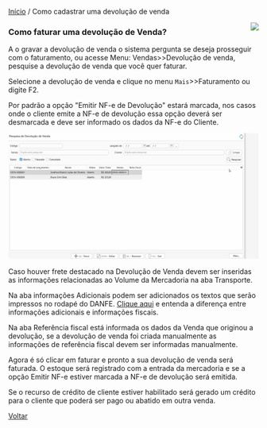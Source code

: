 [Início](index.md) / Como cadastrar uma devolução de venda

<a href="http://docs.continentenuvem.com.br/dicas.html#dicas"><img align="right" src="http://docs.continentenuvem.com.br/images/dicas.png"></a>



### Como faturar uma devolução de Venda?

A o gravar a devolução de venda o sistema pergunta se deseja prosseguir com o faturamento, ou acesse Menu: Vendas>>Devolução de venda, pesquise a devolução de venda que você quer faturar.

Selecione a devolução de venda e clique no menu `Mais`>>Faturamento ou digite F2.

Por padrão a opção "Emitir NF-e de Devolução" estará marcada, nos casos onde o cliente emite a NF-e de devolução essa opção deverá ser desmarcada e deve ser informado os dados da NF-e do Cliente.

![](images/como_fazer_faturar_devolucao_venda.gif)



Caso houver frete destacado na Devolução de Venda devem ser inseridas as informações relacionadas ao Volume da Mercadoria na aba Transporte.

Na aba informações Adicionais podem ser adicionados os textos que serão impressos no rodapé do DANFE. [Clique aqui](vendas_devolucao_venda.md#informacoesadicionais) e entenda a diferença entre informações adicionais e informações fiscais.

Na aba Referência fiscal está informada os dados da Venda que originou a devolução, se a devolução de venda foi criada manualmente as informações de referência fiscal devem ser informadas manualmente.

Agora é só clicar em faturar e pronto a sua devolução de venda será faturada. O  estoque será registrado com a entrada da mercadoria e se a opção Emitir NF-e estiver marcada a NF-e de devolução será emitida.

Se o recurso de crédito de cliente estiver habilitado será gerado um crédito para o cliente que poderá ser pago ou abatido em outra venda.

[Voltar](index.md)

